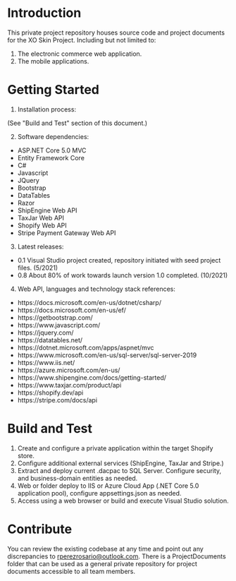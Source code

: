 # Introduction 
This private project repository houses source code and project documents for the XO Skin Project. 
Including but not limited to:

1. The electronic commerce web application.
2. The mobile applications.

# Getting Started
1.	Installation process:

(See "Build and Test" section of this document.)

2.	Software dependencies:

<ul>
<li>ASP.NET Core 5.0 MVC</li>
<li>Entity Framework Core</li>
<li>C#</li>
<li>Javascript</li>
<li>JQuery</li>
<li>Bootstrap</li>
<li>DataTables</li>
<li>Razor</li>
<li>ShipEngine Web API</li>
<li>TaxJar Web API</li>
<li>Shopify Web API</li>
<li>Stripe Payment Gateway Web API</li>
</ul>

3.	Latest releases:

<ul>
<li>0.1 Visual Studio project created, repository initiated with seed project files. (5/2021)</li>
<li>0.8 About 80% of work towards launch version 1.0 completed. (10/2021)</li>
</ul>

4.	Web API, languages and technology stack references:

<ul>
<li>https://docs.microsoft.com/en-us/dotnet/csharp/</li>
<li>https://docs.microsoft.com/en-us/ef/</li>
<li>https://getbootstrap.com/</li>
<li>https://www.javascript.com/</li>
<li>https://jquery.com/</li>
<li>https://datatables.net/</li>
<li>https://dotnet.microsoft.com/apps/aspnet/mvc</li>
<li>https://www.microsoft.com/en-us/sql-server/sql-server-2019</li>
<li>https://www.iis.net/</li>
<li>https://azure.microsoft.com/en-us/</li>
<li>https://www.shipengine.com/docs/getting-started/</li>
<li>https://www.taxjar.com/product/api</li>
<li>https://shopify.dev/api</li>
<li>https://stripe.com/docs/api</li>
</ul>

# Build and Test
1. Create and configure a private application within the target Shopify store.
2. Configure additional external services (ShipEngine, TaxJar and Stripe.) 
3. Extract and deploy current .dacpac to SQL Server. Configure security, and business-domain 
entities as needed.
4. Web or folder deploy to IIS or Azure Cloud App (.NET Core 5.0 application pool), 
configure appsettings.json as needed.
5. Access using a web browser or build and execute Visual Studio solution.

# Contribute
You can review the existing codebase at any time and point out any discrepancies to 
rperezrosario@outlook.com. There is a ProjectDocuments folder that can be used as a general 
private repository for project documents accessible to all team members.